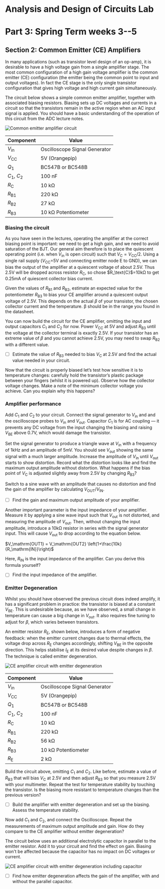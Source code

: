 # Analysis and Design of Circuits Lab
# Part 3: Spring Term weeks 3--5
## Section 2: Common Emitter (CE) Amplifiers

In many applications (such as transistor level design of an op-amp), it is desirable to have a high voltage gain from a single amplifier stage.
The most common configuration of a high gain voltage amplifier is the common emitter (CE) configuration (the emitter being the common point to input and output voltages).
In fact the CE stage is the only single transistor configuration that gives high voltage and high current gain simultaneously.
        
The circuit below shows a simple common emitter amplifier, together with associated biasing resistors.
Biasing sets up DC voltages and currents in a circuit so that the transistors remain in the active region when an AC input signal is applied.
You should have a basic understanding of the operation of this circuit from the ADC lecture notes.

![Common emitter amplifier circuit](graphics/ceamp.png)
 
| **Component** | **Value** |
| ------------- | --------- |
| $V_\text{in}$ |	Oscilloscope Signal Generator |
| $V_\text{CC}$ |	5V (Orangepip) |
| $Q_\text{1}$ | BC547B or BC548B |
| $C_\text{1}$, $C_\text{2}$ | 100 nF |
| $R_\text{C}$ | 10 kΩ |
| $R_\text{B1}$ |	220 kΩ |
| $R_\text{B2}$ |	27 kΩ |
| $R_\text{B3}$ |	10 kΩ Potentiometer |

### Biasing the circuit

As you have seen in the lectures, operating the amplifier at the correct biasing point is important: we need to get a high gain, and we need to avoid saturation of the BJT.
Our general aim therefore is to place the quiescent operating point (i.e. when $V_\text{in}$ is open circuit) such that $V_\mathrm{C} = V_\mathrm{CC}/2$.
Using a single rail supply ($V_\text{CC}$=5V and connecting emitter node E to GND), we can bias the output of the amplifier at a quiescent voltage of about 2.5V.
Thus 2.5V will be dropped across resistor $R_\text{C}$, so chose \$R_\text{C}$=10kΩ to get 0.25mA of quiescent collector bias current. 
            
Given the values of $R_\text{B1}$ and $R_\text{B2}$, estimate an expected value for the potentiometer $R_\text{B3}$ to bias your CE amplifier around a quiescent output voltage of 2.5V.
This depends on the actual $\beta$ of your transistor, the chosen collector current and the temperature. β should be in the range you found in the datasheet.
            
You can now build the circuit for the CE amplifier, omitting the input and output capacitors $C_\text{1}$ and $C_\text{2}$ for now.
Power $V_\text{CC}$ at 5V and adjust $R_\text{B3}$ until the voltage at the collector terminal is exactly 2.5V.
If your transistor has an extreme value of $\beta$ and you cannot achieve 2.5V, you may need to swap $R_\text{B2}$ with a different value.
            
- [ ] Estimate the value of $R_\text{B3}$ needed to bias $V_\text{C}$ at 2.5V and find the actual value needed in your circuit.
            
Now that the circuit is properly biased let’s test how sensitive it is to temperature changes: carefully hold the transistor’s plastic package between your fingers (whilst it is powered up).
Observe how the collector voltage changes.
Make a note of the minimum collector voltage you achieve.
Can you explain why this happens?
            
### Amplifier performance

Add $C_\text{1}$ and $C_\text{2}$ to your circuit.
Connect the signal generator to $V_\text{in}$ and and the oscilloscope probes to $V_\text{in}$ and $V_\text{out}$.
Capacitor $C_\text{1}$ is for AC coupling — it prevents any DC voltage from the input changing the biasing and raising $V_\text{BE}$ above 0.7V, which would damage the transistor.
            
Set the signal generator to produce a triangle wave at $V_\text{in}$ with a frequency of 1kHz and an amplitude of 5mV.
You should see $V_\text{out}$ showing the same signal with a much larger amplitude.
Increase the amplitude of $V_\text{in}$ until $V_\text{out}$ starts to show distortion.
Record what the distortion looks like and find the maximum output amplitude without distortion.
What happens if the bias point of $V_\text{C}$ is adjusted slightly away from 2.5V by changing $R_\text{B3}$?
            
Switch to a sine wave with an amplitude that causes no distortion and find the gain of the amplifier by calculating $V_\mathrm{OUT}/V_\mathrm{IN}$.
            
- [ ] Find the gain and maximum output amplitude of your amplifier.
            
Another important parameter is the input impedance of your amplifier.
Measure it by applying a sine wave input such that $V_\text{out}$ is not distorted, and measuring the amplitude of $V_\text{out}$.
Then, without changing the input amplitude, introduce a 10kΩ resistor in series with the signal generator input.
This will cause $V_\text{out}$ to drop according to the equation below.
             
$V_\mathrm{OUT1} = V_\mathrm{OUT2} \left(1+\frac{10k}{R_\mathrm{IN}}\right)$

 Here, $R_\text{IN}$ is the input impedance of the amplifier. Can you derive this formula yourself?
            
- [ ] Find the input impedance of the amplifier.
            
### Emitter Degeneration

Whilst you should have observed the previous circuit does indeed amplify, it has a significant problem in practice:  the transistor is biased at a constant $V_\text{BE}$.
This is undesirable because, as we have observed, a small change in temperature can cause a big change in $V_\text{out}$.
It also requires fine tuning to adjust for $\beta$, which varies between transistors.
            
An emitter resistor $R_\text{E}$, shown below, introduces a form of negative feedback: when the emitter current changes due to thermal effects, the voltage drop across $R_\text{E}$ changes accordingly, shifting $V_\text{BE}$ in the opposite direction.
This helps stabilise $I_\text{E}$ at its desired value despite changes in $\beta$.
The technique is called emitter degeneration.
             
![CE amplifier circuit with emitter degeneration](graphics/ceamp2.png)

| **Component** | **Value** |
| ------------- | --------- |
| $V_\text{in}$ |	Oscilloscope Signal Generator |
| $V_\text{CC}$ |	5V (Orangepip) |
| $Q_\text{1}$ | BC547B or BC548B |
| $C_\text{1}$, $C_\text{2}$ | 100 nF |
| $R_\text{C}$ | 10 kΩ |
| $R_\text{B1}$ |	220 kΩ |
| $R_\text{B2}$ |	56 kΩ |
| $R_\text{B3}$ |	10 kΩ Potentiometer |
| $R_\text{E}$ | 2 kΩ |

Build the circuit above, omitting $C_\text{1}$ and $C_\text{2}$.
Like before, estimate a value of $R_\text{B3}$ that will bias $V_\text{C}$ at 2.5V and then adjust $R_\text{B3}$ so that you measure 2.5V with your multimeter.
Repeat the test for temperature stability by touching the transistor.
Is the biasing more resistant to temperature changes than the previous version?
            
- [ ] Build the amplifier with emitter degeneration and set up the biasing. Assess the temperature stability.

 Now add $C_\text{1}$ and $C_\text{2}$, and connect the Oscilloscope.
 Repeat the measurements of maximum output amplitude and gain. How do they compare to the CE amplifier without emitter degeneration?
            
The circuit below uses an additional electrolytic capacitor in parallel to the emitter resistor.
Add it to your circuit and find the effect on gain.
Biasing won't be affected because the capacitor has no impact on DC voltages or current.
            
![CE amplifier circuit with emitter degeneration including capacitor](graphics/ceamp3.png)
            
- [ ] Find how emitter degeneration affects the gain of the amplifier, with and without the parallel capacitor.
